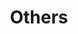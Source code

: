 ---
layout: page
title: Others
nav: true
nav_order: 6
dropdown: true
children: 
    - title: Group
      permalink: /Group/
    - title: divider
    - title: Albums
      permalink: /Albums/
---